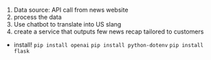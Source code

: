 1. Data source: API call from news website 
2. process the data
3. Use chatbot to translate into US slang 
4. create a service that outputs few news recap tailored to customers 

- install!
```pip install openai```
```pip install python-dotenv```
```pip install flask```